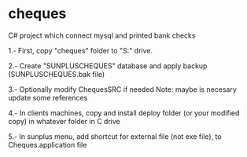 # cheques
C# project which connect mysql and printed bank checks

1.- First, copy "cheques" folder to "S:" drive.

2.- Create "SUNPLUSCHEQUES" database and apply backup (SUNPLUSCHEQUES.bak file)

3.- Optionally modify ChequesSRC if needed
Note: maybe is necesary update some references

4.- In clients machines, copy and install deploy folder (or your modified copy) in whatever folder in C drive

5.- In sunplus menu, add shortcut for external file (not exe file), to Cheques.application file

